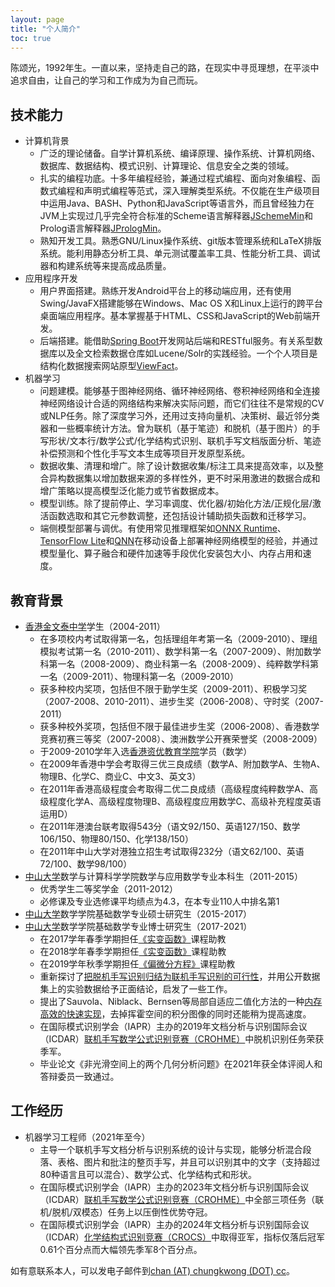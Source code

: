 ```yaml
---
layout: page
title: "个人简介"
toc: true
---
```


陈颂光，1992年生。一直以来，坚持走自己的路，在现实中寻觅理想，在平淡中追求自由，让自己的学习和工作成为为自己而玩。

## 技术能力

- 计算机背景
    - 广泛的理论储备。自学计算机系统、编译原理、操作系统、计算机网络、数据库、数据结构、模式识别、计算理论、信息安全之类的领域。
    - 扎实的编程功底。十多年编程经验，兼通过程式编程、面向对象编程、函数式编程和声明式编程等范式，深入理解类型系统。不仅能在生产级项目中运用Java、BASH、Python和JavaScript等语言外，而且曾经独力在JVM上实现过几乎完全符合标准的Scheme语言解释器[JSchemeMin](https://github.com/chungkwong/jschememin)和Prolog语言解释器[JPrologMin](https://github.com/chungkwong/jprologmin)。
    - 熟知开发工具。熟悉GNU/Linux操作系统、git版本管理系统和LaTeX排版系统。能利用静态分析工具、单元测试覆盖率工具、性能分析工具、调试器和构建系统等来提高成品质量。
- 应用程序开发
    - 用户界面搭建。熟练开发Android平台上的移动端应用，还有使用Swing/JavaFX搭建能够在Windows、Mac OS X和Linux上运行的跨平台桌面端应用程序。基本掌握基于HTML、CSS和JavaScript的Web前端开发。
    - 后端搭建。能借助[Spring Boot](https://spring.io/projects/spring-boot)开发网站后端和RESTful服务。有关系型数据库以及全文检索数据仓库如Lucene/Solr的实践经验。一个个人项目是结构化数据搜索网站原型[ViewFact](https://www.viewfact.org)。
- 机器学习
    - 问题建模。能够基于图神经网络、循环神经网络、卷积神经网络和全连接神经网络设计合适的网络结构来解决实际问题，而它们往往不是常规的CV或NLP任务。除了深度学习外，还用过支持向量机、决策树、最近邻分类器和一些概率统计方法。曾为联机（基于笔迹）和脱机（基于图片）的手写形状/文本行/数学公式/化学结构式识别、联机手写文档版面分析、笔迹补偿预测和个性化手写文本生成等项目开发原型系统。
    - 数据收集、清理和增广。除了设计数据收集/标注工具来提高效率，以及整合异构数据集以增加数据来源的多样性外，更不时采用激进的数据合成和增广策略以提高模型泛化能力或节省数据成本。
    - 模型训练。除了提前停止、学习率调度、优化器/初始化方法/正规化层/激活函数选取和其它元参数调整，还包括设计辅助损失函数和迁移学习。
    - 端侧模型部署与调优。有使用常见推理框架如[ONNX Runtime](https://onnxruntime.ai/)、[TensorFlow Lite](https://tensorflow.google.cn/lite/)和[QNN](https://developer.qualcomm.com/software/qualcomm-neural-processing-sdk)在移动设备上部署神经网络模型的经验，并通过模型量化、算子融合和硬件加速等手段优化安装包大小、内存占用和速度。


## 教育背景

*   [香港金文泰中学](http://www.clementi.edu.hk/)学生（2004-2011）
    - 在多项校内考试取得第一名，包括理组年考第一名（2009-2010）、理组模拟考试第一名（2010-2011）、数学科第一名（2007-2009）、附加数学科第一名（2008-2009）、商业科第一名（2008-2009）、纯粹数学科第一名（2009-2011）、物理科第一名（2009-2010）
    - 获多种校内奖项，包括但不限于勤学生奖（2009-2011）、积极学习奖（2007-2008、2010-2011）、进步生奖（2006-2008）、守时奖（2007-2011）
    - 获多种校外奖项，包括但不限于最佳进步生奖（2006-2008）、香港数学竞赛初赛三等奖（2007-2008）、澳洲数学公开赛荣誉奖（2008-2009）
    - 于2009-2010学年入选[香港资优教育学院](https://www.hkage.org.hk/)学员（数学）
    - 在2009年香港中学会考取得三优三良成绩（数学A、附加数学A、生物A、物理B、化学C、商业C、中文3、英文3）
    - 在2011年香港高级程度会考取得二优二良成绩（高级程度纯粹数学A、高级程度化学A、高级程度物理B、高级程度应用数学C、高级补充程度英语运用D）
    - 在2011年港澳台联考取得543分（语文92/150、英语127/150、数学106/150、物理80/150、化学138/150）
    - 在2011年中山大学对港独立招生考试取得232分（语文62/100、英语72/100、数学98/100）
*   [中山大学](http://www.sysu.edu.cn/)数学与计算科学学院数学与应用数学专业本科生（2011-2015）
    - 优秀学生二等奖学金（2011-2012）
    - 必修课及专业选修课平均绩点为4.3，在本专业110人中排名第1
*   [中山大学](http://www.sysu.edu.cn/)数学学院基础数学专业硕士研究生（2015-2017）
*   [中山大学](http://www.sysu.edu.cn/)数学学院基础数学专业博士研究生（2017-2021）
    - 在2017学年春季学期担任[《实变函数》](https://chungkwong.cc/real17/)课程助教
    - 在2018学年春季学期担任[《实变函数》](https://chungkwong.cc/real18/)课程助教
    - 在2019学年秋季学期担任[《偏微分方程》](https://chungkwong.cc/pde19/)课程助教
    - 重新探讨了[把脱机手写识别归结为联机手写识别的可行性](http://doi.org/10.1109/ACCESS.2020.2984627)，并用公开数据集上的实验数据给予正面结论，启发了一些工作。
    - 提出了Sauvola、Niblack、Bernsen等局部自适应二值化方法的一种[内存高效的快速实现](https://arxiv.org/abs/1905.13038)，去掉挥霍空间的积分图像的同时还能稍为提高速度。
    - 在国际模式识别学会（IAPR）主办的2019年文档分析与识别国际会议（ICDAR）[联机手写数学公式识别竞赛（CROHME）](https://www.cs.rit.edu/~rlaz/files/CROHME+TFD%E2%80%932019.pdf)中脱机识别任务荣获季军。
    - 毕业论文《非光滑空间上的两个几何分析问题》在2021年获全体评阅人和答辩委员一致通过。

## 工作经历

*   机器学习工程师（2021年至今）
    - 主导一个联机手写文档分析与识别系统的设计与实现，能够分析混合段落、表格、图片和批注的整页手写，并且可以识别其中的文字（支持超过80种语言且可以混合）、数学公式、化学结构式和形状。
    - 在国际模式识别学会（IAPR）主办的2023年文档分析与识别国际会议（ICDAR）[联机手写数学公式识别竞赛（CROHME）](https://crohme2023.ltu-ai.dev/results/)中全部三项任务（联机/脱机/双模态）任务上以压倒性优势夺冠。
    - 在国际模式识别学会（IAPR）主办的2024年文档分析与识别国际会议（ICDAR）[化学结构式识别竞赛（CROCS）](https://codalab.lisn.upsaclay.fr/competitions/17381#results)中取得亚军，指标仅落后冠军0.61个百分点而大幅领先季军8个百分点。

如有意联系本人，可以发电子邮件到<a href="mailto&#58;chan&#64;chungkwong&#46;cc">chan (AT) chungkwong (DOT) cc</a>。

